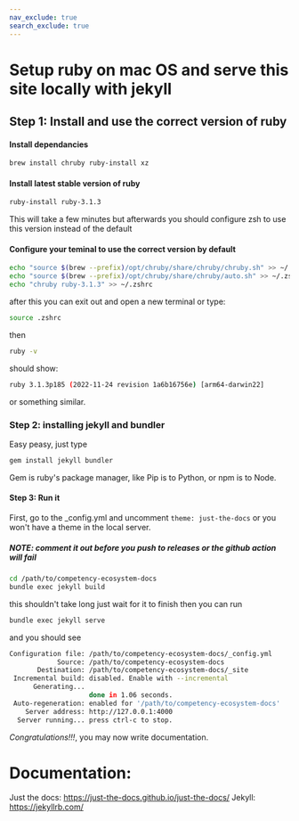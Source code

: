 ```yaml
---
nav_exclude: true
search_exclude: true
---
```

# Setup ruby on mac OS and serve this site locally with jekyll

## Step 1: Install and use the correct version of ruby

#### Install dependancies

```bash
brew install chruby ruby-install xz
```

#### Install latest stable version of ruby
```bash
ruby-install ruby-3.1.3
```

This will take a few minutes but afterwards you should configure zsh to use this version instead of the default

#### Configure your teminal to use the correct version by default

```bash
echo "source $(brew --prefix)/opt/chruby/share/chruby/chruby.sh" >> ~/.zshrc
echo "source $(brew --prefix)/opt/chruby/share/chruby/auto.sh" >> ~/.zshrc
echo "chruby ruby-3.1.3" >> ~/.zshrc
```
after this you can exit out and open a new terminal or type:
```bash 
source .zshrc
```
then
```bash
ruby -v
```
should show:
```bash
ruby 3.1.3p185 (2022-11-24 revision 1a6b16756e) [arm64-darwin22]
```
or something similar.

### Step 2: installing jekyll and bundler

Easy peasy, just type 
```bash
gem install jekyll bundler
```

Gem is ruby's package manager, like Pip is to Python, or npm is to Node.

#### Step 3: Run it

First, go to the _config.yml and uncomment `theme: just-the-docs` or you won't have a theme in the local server.

##### NOTE: comment it out before you push to releases or the github action will fail

```bash
cd /path/to/competency-ecosystem-docs
bundle exec jekyll build
```

this shouldn't take long just wait for it to finish then you can run

```bash
bundle exec jekyll serve
```

and you should see 

```bash
Configuration file: /path/to/competency-ecosystem-docs/_config.yml
            Source: /path/to/competency-ecosystem-docs
       Destination: /path/to/competency-ecosystem-docs/_site
 Incremental build: disabled. Enable with --incremental
      Generating... 
                    done in 1.06 seconds.
 Auto-regeneration: enabled for '/path/to/competency-ecosystem-docs'
    Server address: http://127.0.0.1:4000
  Server running... press ctrl-c to stop.
```

*Congratulations!!!*, you may now write documentation.

# Documentation:
Just the docs: https://just-the-docs.github.io/just-the-docs/
Jekyll: https://jekyllrb.com/

